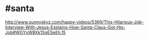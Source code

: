 # #santa

http://www.sunnyskyz.com/happy-videos/5369/This-Hilarious-Job-Interview-With-Jesus-Explains-How-Santa-Claus-Got-His-Job#WGYxW8Xk1SgESeEh.15














